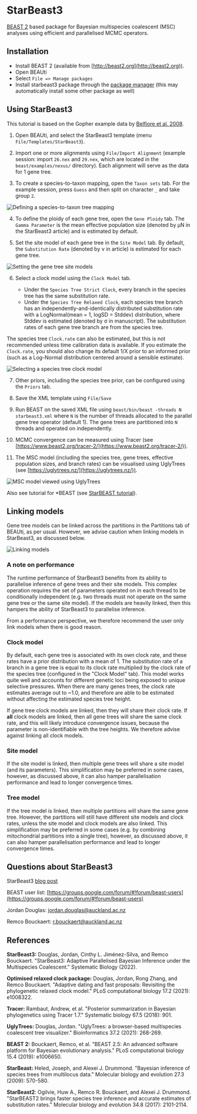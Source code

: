 
# StarBeast3

[BEAST 2](http://beast2.org) based package for Bayesian multispecies coalescent (MSC) analyses using efficient and parallelised MCMC operators.





## Installation

* Install BEAST 2 (available from [http://beast2.org](http://beast2.org)).
* Open BEAUti
* Select `File => Manage packages`
* Install starbeast3 package through the [package manager](http://www.beast2.org/managing-packages/) (this may automatically install some other package as well)



## Using StarBeast3


This tutorial is based on the Gopher example data by [Belfiore et al. 2008](https://doi.org/10.1080/10635150802044011).


1. Open BEAUti, and select the StarBeast3 template  (menu `File/Templates/StarBeast3`).

2. Import one or more alignments using `File/Import Alignment` (example session: import `26.nex` and `29.nex`, which are located in the `beast/examples/nexus/` directory). Each alignment will serve as the data for 1 gene tree.

3. To create a species-to-taxon mapping, open the `Taxon sets` tab. For the example session, press `Guess` and then split on character `_` and take group `2`.

![Defining a species-to-taxon tree mapping](tutorial/Fig1.png)

4. To define the ploidy of each gene tree, open the `Gene Ploidy` tab. The `Gamma Parameter` is the mean effective population size (denoted by &mu;N in the StarBeast3 article) and is estimated by default.

5. Set the site model of each gene tree in the `Site Model` tab. By default, the `Substitution Rate` (denoted by &nu; in article) is estimated for each gene tree.

![Setting the gene tree site models](tutorial/Fig2.png)

6. Select a clock model using the `Clock Model` tab. 

    -   Under the `Species Tree Strict Clock`, every branch in the species tree has the same substitution rate. 
    -   Under the `Species Tree Relaxed Clock`, each species tree branch has an independently-and-identically distributed substitution rate with a LogNormal(mean = 1, logSD = Stddev) distribution, where Stddev is estimated (denoted by &sigma; in manuscript). The substitution rates of each gene tree branch are from the species tree. 

The species tree `Clock.rate` can also be estimated, but this is not recommended unless time calibration data is available. If you estimate the `Clock.rate`, you should also change its default 1/X prior to an informed prior (such as a Log-Normal distribution centered around a sensible estimate).


![Selecting a species tree clock model](tutorial/Fig3.png)

7. Other priors, including the species tree prior, can be configured using the `Priors` tab.


8. Save the XML template using `File/Save`

9. Run BEAST on the saved XML file using
        ```beast/bin/beast -threads N starbeast3.xml```
where `N` is the number of threads allocated to the parallel gene tree operator (default 1). The gene trees are partitioned into `N` threads and operated on independently.

10. MCMC convergence can be measured using Tracer (see [https://www.beast2.org/tracer-2/](https://www.beast2.org/tracer-2/)).


11. The MSC model (including the species tree, gene trees, effective population sizes, and branch rates) can be visualised using UglyTrees (see [https://uglytrees.nz/](https://uglytrees.nz/)).


![MSC model viewed using UglyTrees](tutorial/Fig4.png)


Also see tutorial for *BEAST (see [StarBEAST tutorial](https://taming-the-beast.org/tutorials/StarBeast-Tutorial/)).


## Linking models

Gene tree models can be linked across the partitions in the Partitions tab of BEAUti, as per usual. However, we advise caution when linking models in StarBeast3, as discussed below.

![Linking models](tutorial/Fig5.png)


### A note on performance

The runtime performance of StarBeast3 benefits from its ability to parallelise inference of gene trees and their site models. This complex operation requires the set of parameters operated on in each thread to be conditionally independent (e.g. two threads must not operate on the same gene tree or the same site model). If the models are heavily linked, then this hampers the ability of StarBeast3 to parallelise inference.  

From a performance perspective, we therefore recommend the user only link models when there is good reason.  

### Clock model
By default, each gene tree is associated with its own clock rate, and these rates have a prior distribution with a mean of 1. The substitution rate of a branch in a gene tree is equal to its clock rate multiplied by the clock rate of the species tree (configured in the "Clock Model" tab). This model works quite well and accounts for different genetic loci being exposed to unique selective pressures. When there are many genes trees, the clock rate estimates average out to ~1.0, and therefore are able to be estimated without affecting the estimated species tree height. 

If gene tree clock models are linked, then they will share their clock rate. If **all** clock models are linked, then all gene trees will share the same clock rate, and this will likely introduce convergence issues, because the parameter is non-identifiable with the tree heights. We therefore advise against linking all clock models. 


### Site model

If the site model is linked, then multiple gene trees will share a site model (and its parameters). This simplification may be preferred in some cases, however, as discussed above, it can also hamper parallelisation performance and lead to longer convergence times.


### Tree model

If the tree model is linked, then multiple partitions will share the same gene tree. However, the partitions will still have different site models and clock rates, unless the site model and clock models are also linked. This simplification may be preferred in some cases (e.g. by combining mitochondrial partitions into a single tree), however, as discussed above, it can also hamper parallelisation performance and lead to longer convergence times.


## Questions about StarBeast3

StarBeast3  [blog post](https://www.beast2.org/2022/03/31/starbeast3.html)

BEAST user list: [https://groups.google.com/forum/#!forum/beast-users](https://groups.google.com/forum/#!forum/beast-users)

Jordan Douglas: [jordan.douglas@auckland.ac.nz](jordan.douglas@auckland.ac.nz)

Remco Bouckaert: [r.bouckaert@auckland.ac.nz](r.bouckaert@auckland.ac.nz)



## References

**StarBeast3:** Douglas, Jordan, Cinthy L. Jiménez-Silva, and Remco Bouckaert. "StarBeast3: Adaptive Parallelised Bayesian Inference under the Multispecies Coalescent." Systematic Biology (2022).

**Optimised relaxed clock package:** Douglas, Jordan, Rong Zhang, and Remco Bouckaert. "Adaptive dating and fast proposals: Revisiting the phylogenetic relaxed clock model." PLoS computational biology 17.2 (2021): e1008322.

**Tracer:** Rambaut, Andrew, et al. "Posterior summarization in Bayesian phylogenetics using Tracer 1.7." Systematic biology 67.5 (2018): 901.

**UglyTrees:** Douglas, Jordan. "UglyTrees: a browser-based multispecies coalescent tree visualizer." Bioinformatics 37.2 (2021): 268-269.

**BEAST 2:** Bouckaert, Remco, et al. "BEAST 2.5: An advanced software platform for Bayesian evolutionary analysis." PLoS computational biology 15.4 (2019): e1006650.

**StarBeast:** Heled, Joseph, and Alexei J. Drummond. "Bayesian inference of species trees from multilocus data." Molecular biology and evolution 27.3 (2009): 570-580.

**StarBeast2**: Ogilvie, Huw A., Remco R. Bouckaert, and Alexei J. Drummond. "StarBEAST2 brings faster species tree inference and accurate estimates of substitution rates." Molecular biology and evolution 34.8 (2017): 2101-2114.


